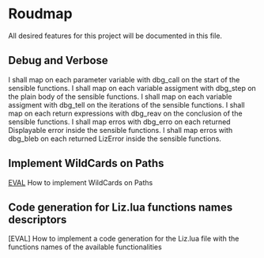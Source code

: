 # Roudmap
All desired features for this project will be documented in this file.

## Debug and Verbose
I shall map on each parameter variable with dbg_call on the start of the sensible functions.
I shall map on each variable assigment with dbg_step on the plain body of the sensible functions.
I shall map on each variable assigment with dbg_tell on the iterations of the sensible functions.
I shall map on each return expressions with dbg_reav on the conclusion of the sensible functions.
I shall map erros with dbg_erro on each returned Displayable error inside the sensible functions.
I shall map erros with dbg_bleb on each returned LizError inside the sensible functions.

## Implement WildCards on Paths
[EVAL](roud/wildcards.md) How to implement WildCards on Paths

## Code generation for Liz.lua functions names descriptors
[EVAL] How to implement a code generation for the Liz.lua file with the functions names of the available functionalities